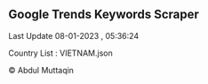 

## Google Trends Keywords Scraper 
 
Last Update 08-01-2023 , 05:36:24

Country List :
VIETNAM.json



© Abdul Muttaqin 
